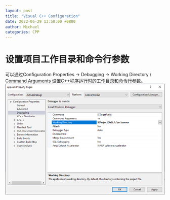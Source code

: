 ```yaml
---
layout: post
title: "Visual C++ Configuration"
date: 2022-06-29 13:50:00 +0800
author: Michael
categories: CPP
---
```


# 设置项目工作目录和命令行参数
可以通过Configuration Properties -> Debugging -> Working Directory / Command Arguments 设置C++程序运行时的工作目录和命令行参数。  
![日志文件夹](/assets/cpp/DebuggingCommandArguments.png)  
